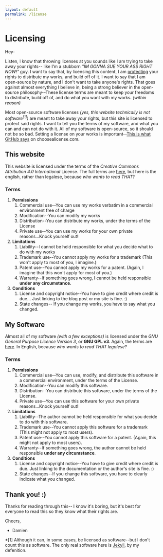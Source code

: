```yaml
---
layout: default
permalink: /license
---
```

# Licensing
Hey-

Listen, I know that throwing licenses at you sounds like I am trying to take away your rights-- like I'm a stubborn *"IM GONNA SUE YOUR ASS RIGHT NOW!"* guy.  I want to say that, by licensing this content, I am <u>protecting</u> your rights to distribute my works, and build off of it.  I want to say that I am open-source by nature, and I don't want to take anyone's rights.  That goes against almost everything I believe in, being a strong believer in the open-source philosophy--These license terms are meant to keep your freedoms to distribute, build off of, and do what you want with my works. *(within reason)*

Most open-source software licenses *(yes, this website technically is not software<sup>[1]</sup>)* are meant to take away your rights, but this site is licensed to protect said rights.  I want to tell you the terms of my software, and what you can and can not do with it.  All of my software is open-source, so it should not be so bad.  Setting a license on your works is important--[This is what GitHub says](https://choosealicense.com/no-permission/) on choosealicense.com.

## This website

This website is licensed under the terms of the *Creative Commons Attribution 4.0 International* License.  The full terms are [here](https://choosealicense.com/licenses/cc-by-4.0/), but here is the english, rather than legalese, because *who wants to read THAT*?

### Terms
1. **Permissions**
    1.  Commercial use--You can use my works verbatim in a commercial environment free of charge
    2. Modification--You can modify my works
    3. Distribution--You can distribute my works, under the terms of the License 
    4. Private use--You can use my works for your own private reasons...Knock yourself out!
2. **Limitations**
    1. Liability--I cannot be held responsible for what you decide what to do with my works
    2. Trademark use--You cannot apply my works for a trademark (This won't apply to most of you, I imagine.)
    3. Patent use--You cannot apply my works for a patent. (Again, I imagine that this won't apply for most of you.)
    4. Warranty--If something goes wrong, I cannot be held responsible **under any circumstance.**
3. **Conditions**
    1. License and copyright notice--You have to give credit where credit is due... Just linking to the blog post or my site is fine. :)
    2. State changes-- If you change my works, you have to say what you changed.

## My Software
Almost all of my software *(with a few exceptions)* is licensed under the *GNU General Purpose Licence Version 3*, or **GNU GPL v3**.  Again, the terms are [here](https://choosealicense.com/licenses/gpl-3.0/).  In English, because *who wants to read THAT legalese*?

### Terms
1. **Permissions**
    1. Commercial use--You can use, modify, and distribute this software in a commercial environment, under the terms of the License.
    2. Modification--You can modify this software.
    3. Distribution--You can distribute this software, under the terms of the License.
    4. Private use--You can use this software for your own private reasons...Knock yourself out!
2. **Limitations**
    1. Liability--The author cannot be held responsible for what you decide to do with this software.
    2. Trademark use--You cannot apply this software for a trademark (This might not apply to most users).
    3. Patent use--You cannot apply this software for a patent. (Again, this might not apply to most users).
    4. Warranty--If something goes wrong, the author cannot be held responsible **under any circumstance**.
3. **Conditions**
    1. License and copyright notice--You have to give credit where credit is due. Just linking to the documentation or the author's site is fine. :)
    2. State changes--If you change this software, you have to clearly indicate what you changed.

## Thank you! :)
Thanks for reading through this-- I know it's boring, but it's best for everyone to read this so they know what their rights are.

Cheers,

- Damien

*[1] Although it can, in some cases, be licensed as software--but I don't count this as software.  The only real software here is [Jekyll](https://jekyllrb.com), by my defenition.